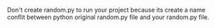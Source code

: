 Don't create random.py to run your project because its create a name conflit between python original random.py file and your random.py file.